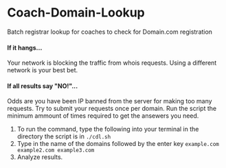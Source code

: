 # Coach-Domain-Lookup
Batch registrar lookup for coaches to check for Domain.com registration

#### If it hangs...
Your network is blocking the traffic from whois requests. Using a different network is your best bet.

#### If all results say "NO!"...
Odds are you have been IP banned from the server for making too many requests. Try to submit your requests once per domain. Run the script the minimum ammount of times required to get the ansewers you need.

1. To run the command, type the following into your terminal in the directory the script is in `./cdl.sh`
2. Type in the name of the domains followed by the enter key `example.com example2.com example3.com`
3. Analyze results.
